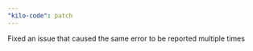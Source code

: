 ```yaml
---
"kilo-code": patch
---
```


Fixed an issue that caused the same error to be reported multiple times
